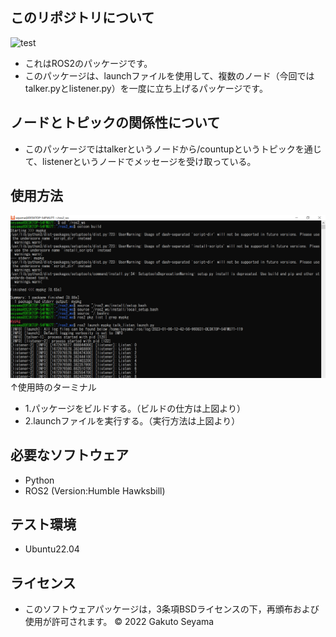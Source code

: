 ## このリポジトリについて 
 
![test](https://github.com/gaku-3319/mypkg/actions/workflows/test.yml/badge.svg)
* これはROS2のパッケージです。
* このパッケージは、launchファイルを使用して、複数のノード（今回ではtalker.pyとlistener.py）を一度に立ち上げるパッケージです。

## ノードとトピックの関係性について
* このパッケージではtalkerというノードから/countupというトピックを通じて、listenerというノードでメッセージを受け取っている。

## 使用方法
![実行例](./mypkg.png)
 　↑使用時のターミナル  
* 1.パッケージをビルドする。（ビルドの仕方は上図より）
* 2.launchファイルを実行する。（実行方法は上図より）

## 必要なソフトウェア

* Python
* ROS2 (Version:Humble Hawksbill)

## テスト環境

* Ubuntu22.04

## ライセンス
* このソフトウェアパッケージは，3条項BSDライセンスの下，再頒布および使用が許可されます。
   © 2022 Gakuto Seyama
